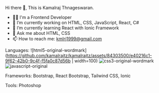 Hi there 👋, This is Kamalraj Thnageswaran.
- 👩‍💻 I'm a Frontend Developer
- 🔭 I’m currently working on HTML, CSS, JavaScript, React, C#
- 🌱 I’m currently learning React with Ionic Framework
- 💬 Ask me about HTML, CSS
- 📫 How to reach me: kmlrj1999@gmail.com

Languages:
![html5-original-wordmark](https://github.com/kamalrajtz/kamalrajtz/assets/84303500/e40216c1-9f62-42b0-9c4f-f5fa0c87d56b | width=100) ![css3-original-wordmark](https://github.com/kamalrajtz/kamalrajtz/assets/84303500/75ad4c87-1a55-4cc5-b5fa-ce52dbfe10d5) ![javascript-original](https://github.com/kamalrajtz/kamalrajtz/assets/84303500/b5d14f57-b9b4-4374-bbda-10c15488905a)




Frameworks:
Bootstrap, React Bootstrap, Tailwind CSS, Ionic

Tools:
Photoshop




